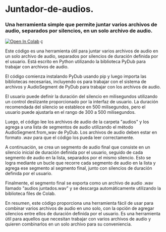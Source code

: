 # Juntador-de-audios.
### Una herramienta simple que permite juntar varios archivos de audio, separados por silencios, en un solo archivo de audio.

[![Open In Colab](https://colab.research.google.com/assets/colab-badge.svg)](https://colab.research.google.com/github/XxNessuxX/Juntador-de-audios./blob/main/Juntador_de_audios.ipynb)
ç

Este código es una herramienta útil para juntar varios archivos de audio en un solo archivo de audio, separados por silencios de duración definida por el usuario. Está escrito en Python utilizando la biblioteca PyDub para trabajar con archivos de audio.

El código comienza instalando PyDub usando pip y luego importa las bibliotecas necesarias, incluyendo os para trabajar con el sistema de archivos y AudioSegment de PyDub para trabajar con los archivos de audio.

El usuario puede definir la duración del silencio en milisegundos utilizando un control deslizante proporcionado por la interfaz de usuario. La duración recomendada del silencio se establece en 500 milisegundos, pero el usuario puede ajustarla en el rango de 300 a 500 milisegundos.

Luego, el código lee los archivos de audio de la carpeta "audios" y los agrega a una lista de segmentos de audio utilizando el método AudioSegment.from_wav de PyDub. Los archivos de audio deben estar en formato .wav para que el código los pueda leer correctamente.

A continuación, se crea un segmento de audio final que consiste en un silencio inicial de duración definida por el usuario, seguido de cada segmento de audio en la lista, separados por el mismo silencio. Esto se logra mediante un bucle que recorre cada segmento de audio en la lista y agrega ese segmento al segmento final, junto con silencios de duración definida por el usuario.

Finalmente, el segmento final se exporta como un archivo de audio .wav llamado "audios juntados.wav" y se descarga automáticamente utilizando la biblioteca files de Colab.

En resumen, este código proporciona una herramienta fácil de usar para combinar varios archivos de audio en uno solo, con la opción de agregar silencios entre ellos de duración definida por el usuario. Es una herramienta útil para aquellos que necesitan trabajar con varios archivos de audio y quieren combinarlos en un solo archivo para su conveniencia.
